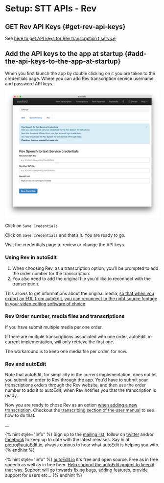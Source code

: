 # Setup: STT APIs - Rev

## GET Rev  API Keys {#get-rev-api-keys}

See [here to get API keys for Rev transcription t service](https://www.rev.com/api/quick-start/moving-to-production)

## Add the API keys to the app at startup {#add-the-api-keys-to-the-app-at-startup}

When you first launch the app by double clicking on it you are taken to the credentials page. Where you can add Rev transcription service username and password API keys.

![Rev credentials](../.gitbook/assets/credentials-rev.png)

Click on `Save Credentials`

Click on `Save Credentials` and that’s it. You are ready to go.

Visit the credentials page to review or change the API keys.

### Using Rev in autoEdit

1. When choosing Rev, as a transcription option, you'll be prompted to add the order number for the transcription.
2. You also need to add the original file you'd like to reconnect with the transcription.

This allows to get informations about the original media, [so that when you export an EDL from autoEdit](../paperediting.md), [you can reconnect to the right source footage in your video editing software of choice](../opening-edl-in-video-editing-software.md).

### Rev Order number, media files and transcriptions

If you have submit multiple media per one order.

If there are multiple transcriptions associated with one order, autoEdit, in current implementation, will only retrieve the first one.

The workaround is to keep one media file per order, for now.

### Rev and autoEdit

Note that autoEdit, for simplicity in the current implementation, does not let you submit an order to Rev through the app. You'd have to submit your transcriptions orders through the Rev website, and then use the order number to add it to autoEdit, when Rev notifies you that the transcription is ready.

Now you are ready to chose Rev as an option [when adding a new transcription](../transcribing/). Checkout the[ transcribing section of the user manual](../transcribing/) to see how to do that.

\_\_

{% hint style="info" %}
Sign up to the [mailing list](http://eepurl.com/cMzwSX), follow on [twitter](http://twitter.com/autoEdit2) and/or [facebook](https://www.facebook.com/autoEdit.io/) to keep up to date with the latest releases. Say hi at [pietro@autoEdit.io](mailto:pietro@autoEdit.io?Subject=Hello), always curious to hear what autoEdit is helping you with.
{% endhint %}

{% hint style="info" %}
[autoEdit.io](http://www.autoEdit.io) it's free and open source. Free as in free speech as well as in free beer. [Help support the autoEdit project to keep it that way](https://donorbox.org/c9762eef-0e08-468e-90cb-2d00643697f8?recurring=true). Support will go towards fixing bugs, adding features, provide support for users etc...
{% endhint %}



